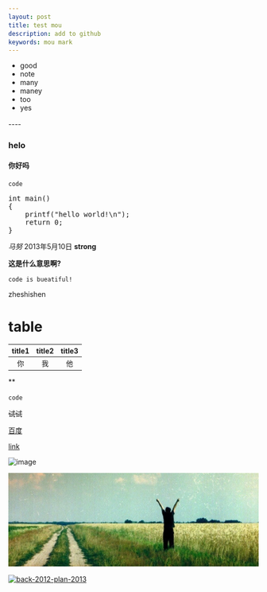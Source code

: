 ```yaml
---
layout: post
title: test mou
description: add to github
keywords: mou mark
---
```


* good
* note
* many
* maney
* too
* yes

----　



### helo

#### 你好吗


`code`


<pre class="brush: cpp">
int main()
{
	printf("hello world!\n");
	return 0;
}
</pre>

*马努*
2013年5月10日
**strong**

**这是什么意思啊?**

```
code is bueatiful!
```

zheshishen

# table

|title1 |title2|title3|
|:-------:|:-------:|:------:|
|你		|我		|			他|


**

`code
`

~~试试~~

[百度](http://baidu.com)

[link](http://)

![image](http://www.flickr.com/photos/95621335@N02/8725348847/)

![img](/img/back-2012-plan-2013.png)

<a href="http://www.flickr.com/photos/95621335@N02/8725348847/" title="back-2012-plan-2013 by top us, on Flickr"><img src="http://farm8.staticflickr.com/7356/8725348847_a6c71451e4.jpg" width="500" height="187" alt="back-2012-plan-2013"></a>





